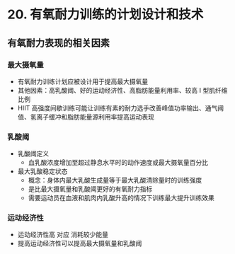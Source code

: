 # 20. 有氧耐力训练的计划设计和技术

## 有氧耐力表现的相关因素

### 最大摄氧量

- 有氧耐力训练计划应被设计用于提高最大摄氧量
- 其他因素：高乳酸阈、好的运动经济性、高脂肪能量利用率、较高 I 型肌纤维比例
- HIIT 高强度间歇训练可能让训练有素的耐力选手改善峰值功率输出、通气阈值、氢离子缓冲和脂肪能量源利用率提高运动表现

### 乳酸阈

- 乳酸阈定义
  - 血乳酸浓度增加至超过静息水平时的动作速度或最大摄氧量百分比
- 最大乳酸稳定状态
  - 概念：身体内最大乳酸生成量等于最大乳酸清除量时的训练强度
  - 是比最大摄氧量和乳酸阈更好的有氧耐力指标
  - 需要运动员在血液和肌肉内乳酸升高的情况下训练最大提升训练效果

### 运动经济性

- 运动经济性高 对应 消耗较少能量
- 提高运动经济性可以提高最大摄氧量和乳酸阈
